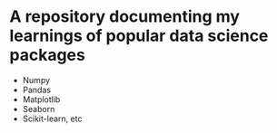 # A repository documenting my learnings of popular data science packages

- Numpy
- Pandas
- Matplotlib
- Seaborn
- Scikit-learn, etc